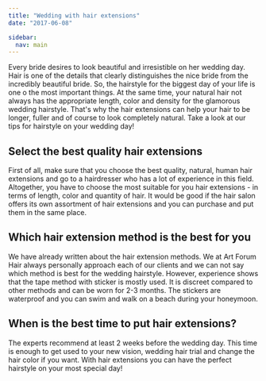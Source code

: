 ```yaml
---
title: "Wedding with hair extensions"
date: "2017-06-08"

sidebar:
  nav: main
---
```


Every bride desires to look beautiful and irresistible on her wedding day. Hair is one of the details that clearly distinguishes the nice bride from the incredibly beautiful bride. So, the hairstyle for the biggest day of your life is one o the most important things. At the same time, your natural hair not always has the appropriate length, color and density for the glamorous wedding hairstyle. That's why the hair extensions can help your hair to be longer, fuller and of course to look completely natural. Take a look at our tips for hairstyle on your wedding day!

## Select the best quality hair extensions

First of all, make sure that you choose the best quality, natural, human hair extensions and go to a hairdresser who has a lot of experience in this field. Altogether, you have to choose the most suitable for you hair extensions - in terms of length, color and quantity of hair. It would be good if the hair salon offers its own assortment of hair extensions and you can purchase and put them in the same place.

## Which hair extension method is the best for you

We have already written about the hair extension methods. We at Art Forum Hair always personally approach each of our clients and we can not say which method is best for the wedding hairstyle. However, experience shows that the tape method with sticker is mostly used. It is discreet compared to other methods and can be worn for 2-3 months. The stickers are waterproof and you can swim and walk on a beach during your honeymoon.

## When is the best time to put hair extensions?

The experts recommend at least 2 weeks before the wedding day. This time is enough to get used to your new vision, wedding hair trial and change the hair color if you want. With hair extensions you can have the perfect hairstyle on your most special day!